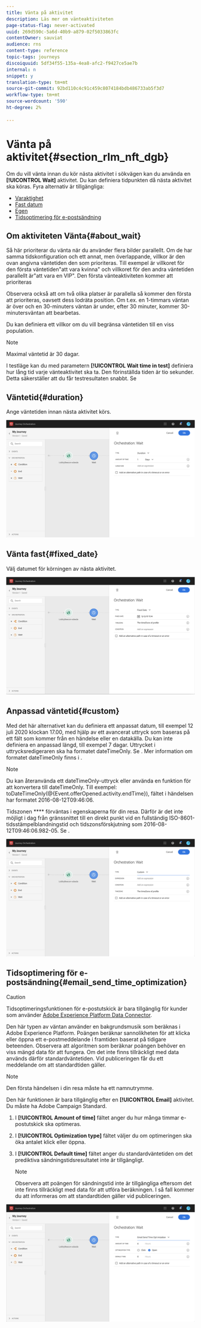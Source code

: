 ```yaml
---
title: Vänta på aktivitet
description: Läs mer om vänteaktiviteten
page-status-flag: never-activated
uuid: 269d590c-5a6d-40b9-a879-02f5033863fc
contentOwner: sauviat
audience: rns
content-type: reference
topic-tags: journeys
discoiquuid: 5df34f55-135a-4ea8-afc2-f9427ce5ae7b
internal: n
snippet: y
translation-type: tm+mt
source-git-commit: 92bd110c4c91c459c8074184bdb486733ab5f3d7
workflow-type: tm+mt
source-wordcount: '590'
ht-degree: 2%

---
```



# Vänta på aktivitet{#section_rlm_nft_dgb}

Om du vill vänta innan du kör nästa aktivitet i sökvägen kan du använda en **[!UICONTROL Wait]** aktivitet. Du kan definiera tidpunkten då nästa aktivitet ska köras. Fyra alternativ är tillgängliga:

* [Varaktighet](#duration)
* [Fast datum](#fixed_date)
* [Egen](#custom)
* [Tidsoptimering för e-postsändning](#email_send_time_optimization)

## Om aktiviteten Vänta{#about_wait}

Så här prioriterar du vänta när du använder flera bilder parallellt. Om de har samma tidskonfiguration och ett annat, men överlappande, villkor är den ovan angivna väntetiden den som prioriteras. Till exempel är villkoret för den första väntetiden&quot;att vara kvinna&quot; och villkoret för den andra väntetiden parallellt är&quot;att vara en VIP&quot;. Den första vänteaktiviteten kommer att prioriteras

Observera också att om två olika platser är parallella så kommer den första att prioriteras, oavsett dess lodräta position. Om t.ex. en 1-timmars väntan är över och en 30-minuters väntan är under, efter 30 minuter, kommer 30-minutersväntan att bearbetas.

Du kan definiera ett villkor om du vill begränsa väntetiden till en viss population.

>[!NOTE]
>
>Maximal väntetid är 30 dagar.
>
>I testläge kan du med parametern **[!UICONTROL Wait time in test]** definiera hur lång tid varje vänteaktivitet ska ta. Den förinställda tiden är tio sekunder. Detta säkerställer att du får testresultaten snabbt. Se [](../building-journeys/testing-the-journey.md)

## Väntetid{#duration}

Ange väntetiden innan nästa aktivitet körs.

![](../assets/journey55.png)

## Vänta fast{#fixed_date}

Välj datumet för körningen av nästa aktivitet.

![](../assets/journey56.png)

## Anpassad väntetid{#custom}

Med det här alternativet kan du definiera ett anpassat datum, till exempel 12 juli 2020 klockan 17.00, med hjälp av ett avancerat uttryck som baseras på ett fält som kommer från en händelse eller en datakälla. Du kan inte definiera en anpassad längd, till exempel 7 dagar. Uttrycket i uttrycksredigeraren ska ha formatet dateTimeOnly. Se [](../expression/expressionadvanced.md). Mer information om formatet dateTimeOnly finns i [](../expression/data-types.md).

>[!NOTE]
>
>Du kan återanvända ett dateTimeOnly-uttryck eller använda en funktion för att konvertera till dateTimeOnly. Till exempel: toDateTimeOnly(@{Event.offerOpened.activity.endTime}), fältet i händelsen har formatet 2016-08-12T09:46:06.
>
>Tidszonen **** förväntas i egenskaperna för din resa. Därför är det inte möjligt i dag från gränssnittet till en direkt punkt vid en fullständig ISO-8601-tidsstämpelblandningstid och tidszonsförskjutning som 2016-08-12T09:46:06.982-05. Se [](../building-journeys/timezone-management.md).

![](../assets/journey57.png)

## Tidsoptimering för e-postsändning{#email_send_time_optimization}

>[!CAUTION]
>
>Tidsoptimeringsfunktionen för e-postutskick är bara tillgänglig för kunder som använder [Adobe Experience Platform Data Connector](https://docs.adobe.com/content/help/en/campaign-standard/using/developing/mapping-campaign-and-aep-data/aep-about-data-connector.html).

Den här typen av väntan använder en bakgrundsmusik som beräknas i Adobe Experience Platform. Poängen beräknar sannolikheten för att klicka eller öppna ett e-postmeddelande i framtiden baserat på tidigare beteenden. Observera att algoritmen som beräknar poängen behöver en viss mängd data för att fungera. Om det inte finns tillräckligt med data används därför standardväntetiden. Vid publiceringen får du ett meddelande om att standardtiden gäller.

>[!NOTE]
>
>Den första händelsen i din resa måste ha ett namnutrymme.
>
>Den här funktionen är bara tillgänglig efter en **[!UICONTROL Email]** aktivitet. Du måste ha Adobe Campaign Standard.

1. I **[!UICONTROL Amount of time]** fältet anger du hur många timmar e-postutskick ska optimeras.
1. I **[!UICONTROL Optimization type]** fältet väljer du om optimeringen ska öka antalet klick eller öppna.
1. I **[!UICONTROL Default time]** fältet anger du standardväntetiden om det prediktiva sändningstidsresultatet inte är tillgängligt.

   >[!NOTE]
   >
   >Observera att poängen för sändningstid inte är tillgängliga eftersom det inte finns tillräckligt med data för att utföra beräkningen. I så fall kommer du att informeras om att standardtiden gäller vid publiceringen.

![](../assets/journey57bis.png)
